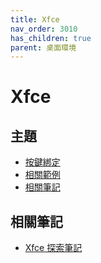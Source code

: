 ```yaml
---
title: Xfce
nav_order: 3010
has_children: true
parent: 桌面環境
---
```



# Xfce


## 主題

* [按鍵綁定](https://samwhelp.github.io/note-about-ezarcher/read/master/desktop_environment/xfce/keybind.html)
* [相關範例](https://samwhelp.github.io/note-about-ezarcher/read/master/desktop_environment/xfce/demo.html)
* [相關筆記](#相關筆記)


## 相關筆記

* [Xfce 探索筆記](https://samwhelp.github.io/note-about-xfce/)
